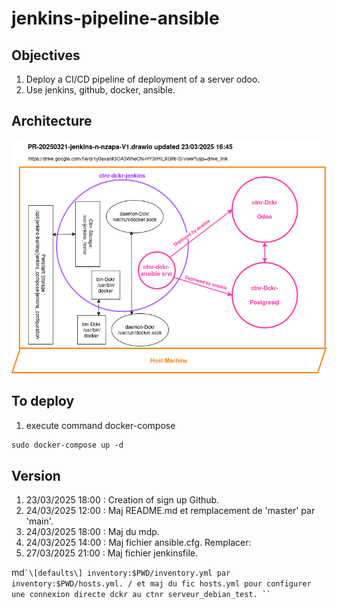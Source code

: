 # jenkins-pipeline-ansible

## Objectives

1. Deploy a CI/CD pipeline of deployment of a server odoo.
1. Use jenkins, github, docker, ansible.

## Architecture

![ ](img/PR-20250321-jenkins-n-nzapa-V1.drawio.png)

## To deploy

1. execute command docker-compose

```md
sudo docker-compose up -d

 ```

## Version

1. 23/03/2025 18:00 : Creation of sign up Github.
1. 24/03/2025 12:00 : Maj README.md et remplacement de 'master' par 'main'.
1. 24/03/2025 18:00 : Maj du mdp.
1. 24/03/2025 14:00 : Maj fichier ansible.cfg. Remplacer:
1. 27/03/2025 21:00 : Maj fichier jenkinsfile.

md``̀
\[defaults\] inventory:$PWD/inventory.yml par inventory:$PWD/hosts.yml. /
et maj du fic hosts.yml pour configurer une connexion directe dckr au ctnr serveur_debian_test.
`̀``
